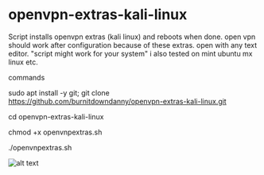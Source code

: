 # openvpn-extras-kali-linux
Script installs openvpn extras (kali linux) and reboots when done. open vpn should work after configuration because of these extras. open with any text editor. "script might work for your system" i also tested on mint ubuntu mx linux etc. 
 
 
 commands
 
 sudo apt install -y git; git clone https://github.com/burnitdowndanny/openvpn-extras-kali-linux.git
 
 
 cd openvpn-extras-kali-linux
 
 
 chmod +x openvnpextras.sh 
 
 
 ./openvnpextras.sh 
 
 
 
![alt text](`https://www.bitchute.com/video/T4lzHvsIKMzg/`)
